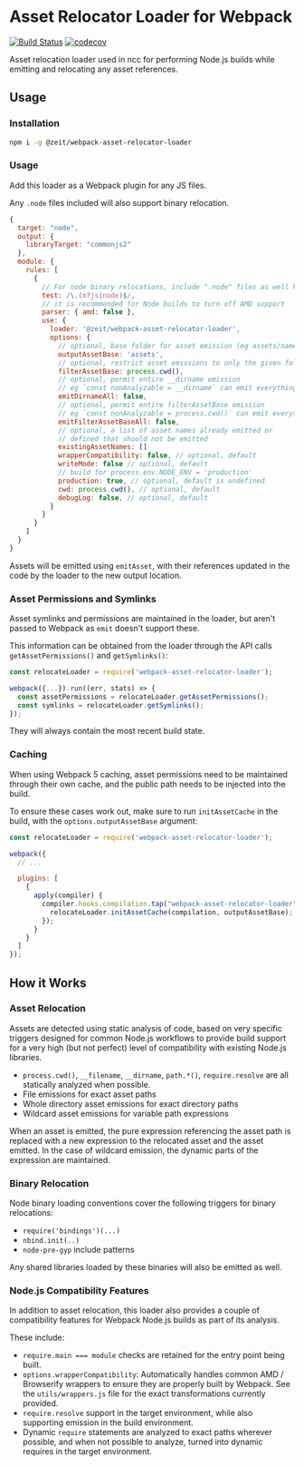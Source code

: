 # Asset Relocator Loader for Webpack

[![Build Status](https://circleci.com/gh/zeit/webpack-asset-relocator-loader.svg?&style=shield)](https://circleci.com/gh/zeit/workflows/webpack-asset-relocator-loader)
[![codecov](https://codecov.io/gh/zeit/webpack-asset-relocator-loader/branch/master/graph/badge.svg)](https://codecov.io/gh/zeit/webpack-asset-relocator-loader)

Asset relocation loader used in ncc for performing Node.js builds while emitting and relocating any asset references.

## Usage

### Installation
```bash
npm i -g @zeit/webpack-asset-relocator-loader
```

### Usage

Add this loader as a Webpack plugin for any JS files.

Any `.node` files included will also support binary relocation.

```js
{
  target: "node",
  output: {
    libraryTarget: "commonjs2"
  },
  module: {
    rules: [
      {
        // For node binary relocations, include ".node" files as well here
        test: /\.(m?js|node)$/,
        // it is recommended for Node builds to turn off AMD support
        parser: { amd: false },
        use: {
          loader: '@zeit/webpack-asset-relocator-loader',
          options: {
            // optional, base folder for asset emission (eg assets/name.ext)
            outputAssetBase: 'assets',
            // optional, restrict asset emissions to only the given folder.
            filterAssetBase: process.cwd(),
            // optional, permit entire __dirname emission
            // eg `const nonAnalyzable = __dirname` can emit everything in the folder
            emitDirnameAll: false,
            // optional, permit entire filterAssetBase emission
            // eg `const nonAnalyzable = process.cwd()` can emit everything in the cwd()
            emitFilterAssetBaseAll: false,
            // optional, a list of asset names already emitted or
            // defined that should not be emitted
            existingAssetNames: []
            wrapperCompatibility: false, // optional, default
            writeMode: false // optional, default
            // build for process.env.NODE_ENV = 'production'
            production: true, // optional, default is undefined
            cwd: process.cwd(), // optional, default
            debugLog: false, // optional, default
          }
        }
      }
    ]
  }
}
```

Assets will be emitted using `emitAsset`, with their references updated in the code by the loader to the new output location.

### Asset Permissions and Symlinks

Asset symlinks and permissions are maintained in the loader, but aren't passed to Webpack as `emit` doesn't support these.

This information can be obtained from the loader through the API calls `getAssetPermissions()` and `getSymlinks()`:

```js
const relocateLoader = require('webpack-asset-relocator-loader');

webpack({...}).run((err, stats) => {
  const assetPermissions = relocateLoader.getAssetPermissions();
  const symlinks = relocateLoader.getSymlinks();
});
```

They will always contain the most recent build state.

### Caching

When using Webpack 5 caching, asset permissions need to be maintained through their own cache, and the public path needs to be injected into the build.

To ensure these cases work out, make sure to run `initAssetCache` in the build, with the `options.outputAssetBase` argument:

```js
const relocateLoader = require('webpack-asset-relocator-loader');

webpack({
  // ...

  plugins: [
    {
      apply(compiler) {
        compiler.hooks.compilation.tap("webpack-asset-relocator-loader", compilation => {
          relocateLoader.initAssetCache(compilation, outputAssetBase);
        });
      }
    }
  ]
});
```

## How it Works

### Asset Relocation

Assets are detected using static analysis of code, based on very specific triggers designed for common Node.js workflows to provide build support for a very high (but not perfect) level of compatibility with existing Node.js libraries.

* `process.cwd()`, `__filename`, `__dirname`, `path.*()`, `require.resolve` are all statically analyzed when possible.
* File emissions for exact asset paths
* Whole directory asset emissions for exact directory paths
* Wildcard asset emissions for variable path expressions

When an asset is emitted, the pure expression referencing the asset path is replaced with a new expression to the relocated asset and the asset emitted. In the case of wildcard emission, the dynamic parts of the expression are maintained.

### Binary Relocation

Node binary loading conventions cover the following triggers for binary relocations:
* `require('bindings')(...)`
* `nbind.init(..)`
* `node-pre-gyp` include patterns

Any shared libraries loaded by these binaries will also be emitted as well.

### Node.js Compatibility Features

In addition to asset relocation, this loader also provides a couple
of compatibility features for Webpack Node.js builds as part of its analysis.

These include:

* `require.main === module` checks are retained for the entry point being built.
* `options.wrapperCompatibility`: Automatically handles common AMD / Browserify wrappers to ensure they are properly built by Webpack. See the `utils/wrappers.js` file for the exact transformations currently provided.
* `require.resolve` support in the target environment, while also supporting emission in the build environment.
* Dynamic `require` statements are analyzed to exact paths wherever possible, and when not possible to analyze, turned into dynamic requires in the target environment.
